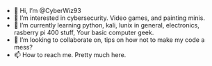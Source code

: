 - 👋 Hi, I’m @CyberWiz93
- 👀 I’m interested in cybersecurity. Video games, and painting minis.
- 🌱 I’m currently learning python, kali, lunix in general, electronics, rasberry pi 400 stuff, Your basic computer geek. 
- 💞️ I’m looking to collaborate on, tips on how not to make my code a mess?
- 📫 How to reach me. Pretty much here.

<!---
Blackginger95/Blackginger95 is a ✨ special ✨ repository because its `README.md` (this file) appears on your GitHub profile.
You can click the Preview link to take a look at your changes.
--->
